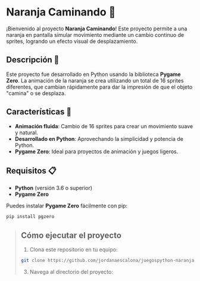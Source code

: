 # Naranja Caminando 🍊

¡Bienvenido al proyecto **Naranja Caminando**! Este proyecto permite a una naranja en pantalla simular movimiento mediante un cambio continuo de sprites, logrando un efecto visual de desplazamiento.

## Descripción 📖

Este proyecto fue desarrollado en Python usando la biblioteca **Pygame Zero**. La animación de la naranja se crea utilizando un total de 16 sprites diferentes, que cambian rápidamente para dar la impresión de que el objeto "camina" o se desplaza.

## Características 🚀

- **Animación fluida**: Cambio de 16 sprites para crear un movimiento suave y natural.
- **Desarrollado en Python**: Aprovechando la simplicidad y potencia de Python.
- **Pygame Zero**: Ideal para proyectos de animación y juegos ligeros.

## Requisitos 📋

- **Python** (versión 3.6 o superior)
- **Pygame Zero**

Puedes instalar **Pygame Zero** fácilmente con pip:
```bash
pip install pgzero
```
>## Cómo ejecutar el proyecto
>1. Clona este repositorio en tu equipo:
>   ```bash
>   git clone https://github.com/jordanaescalona/juegospython-naranja-caminando.git
>   ```
>3. Navega al directorio del proyecto:
>   
